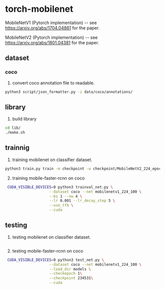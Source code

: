 # torch-mobilenet

MobileNetV1 (Pytorch implementation) -- see https://arxiv.org/abs/1704.04861 for the paper.

MobileNetV2 (Pytorch implementation) -- see https://arxiv.org/abs/1801.04381 for the paper.


## dataset

### coco

1. convert coco annotation file to readable.

```bash
python3 script/json_formatter.py -i data/coco/annotations/
```



## library

1. build library

```bash
cd lib/
./make.sh
```


## trainnig

1. training mobilenet on classifier dataset.
```bash
python3 train.py train -m checkpoint -w checkpoint/MobileNetV2_224_epoch:0048.pt

```

2. training mobile-faster-rcnn on coco

```bash
 CUDA_VISIBLE_DEVICES=0 python3 trainval_net.py \
                    --dataset coco --net mobilenetv1_224_100 \
                    --bs 1 --nw 4 \
                    --lr 0.001 --lr_decay_step 5 \
                    --use_tfb \
                    --cuda
```
##  testing

1. testing mobilenet on classifier dataset.

```bash
```

2. testing mobile-faster-rcnn on coco

```bash
 CUDA_VISIBLE_DEVICES=0 python3 test_net.py \
                    --dataset coco --net mobilenetv1_224_100 \
                    --load_dir models \
                    --checkepoch 1\
                    --checkpoint 234531\
                    --cuda
```
